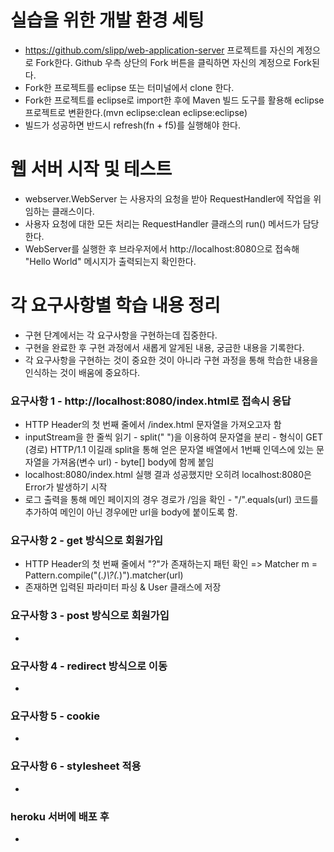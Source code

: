 # 실습을 위한 개발 환경 세팅
* https://github.com/slipp/web-application-server 프로젝트를 자신의 계정으로 Fork한다. Github 우측 상단의 Fork 버튼을 클릭하면 자신의 계정으로 Fork된다.
* Fork한 프로젝트를 eclipse 또는 터미널에서 clone 한다.
* Fork한 프로젝트를 eclipse로 import한 후에 Maven 빌드 도구를 활용해 eclipse 프로젝트로 변환한다.(mvn eclipse:clean eclipse:eclipse)
* 빌드가 성공하면 반드시 refresh(fn + f5)를 실행해야 한다.

# 웹 서버 시작 및 테스트
* webserver.WebServer 는 사용자의 요청을 받아 RequestHandler에 작업을 위임하는 클래스이다.
* 사용자 요청에 대한 모든 처리는 RequestHandler 클래스의 run() 메서드가 담당한다.
* WebServer를 실행한 후 브라우저에서 http://localhost:8080으로 접속해 "Hello World" 메시지가 출력되는지 확인한다.

# 각 요구사항별 학습 내용 정리
* 구현 단계에서는 각 요구사항을 구현하는데 집중한다. 
* 구현을 완료한 후 구현 과정에서 새롭게 알게된 내용, 궁금한 내용을 기록한다.
* 각 요구사항을 구현하는 것이 중요한 것이 아니라 구현 과정을 통해 학습한 내용을 인식하는 것이 배움에 중요하다. 

### 요구사항 1 - http://localhost:8080/index.html로 접속시 응답
* HTTP Header의 첫 번째 줄에서 /index.html 문자열을 가져오고자 함
* inputStream을 한 줄씩 읽기 - split(" ")을 이용하여 문자열을 분리 - 형식이 GET (경로) HTTP/1.1 이길래 split을 통해 얻은 문자열 배열에서 1번째 인덱스에 있는 문자열을 가져옴(변수 url) - byte[] body에 함께 붙임
* localhost:8080/index.html 실행 결과 성공했지만 오히려 localhost:8080은 Error가 발생하기 시작
* 로그 출력을 통해 메인 페이지의 경우 경로가 /임을 확인 - "/".equals(url) 코드를 추가하여 메인이 아닌 경우에만 url을 body에 붙이도록 함.

### 요구사항 2 - get 방식으로 회원가입
* HTTP Header의 첫 번째 줄에서 "?"가 존재하는지 패턴 확인 => Matcher m = Pattern.compile("(.*)\\\?(.*)").matcher(url)
* 존재하면 입력된 파라미터 파싱 & User 클래스에 저장

### 요구사항 3 - post 방식으로 회원가입
* 

### 요구사항 4 - redirect 방식으로 이동
* 

### 요구사항 5 - cookie
* 

### 요구사항 6 - stylesheet 적용
* 

### heroku 서버에 배포 후
* 
